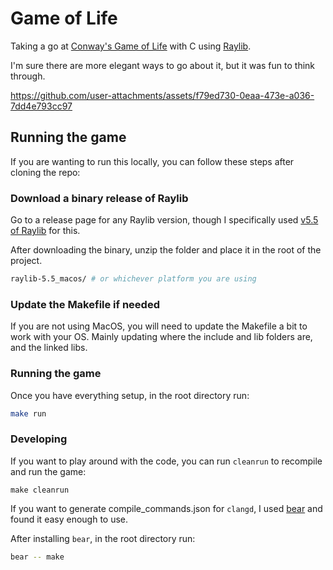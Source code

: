 # Game of Life

Taking a go at [Conway's Game of Life](https://en.wikipedia.org/wiki/Conway%27s_Game_of_Life) with C using [Raylib](https://www.raylib.com/).

I'm sure there are more elegant ways to go about it, but it was fun to think through.



https://github.com/user-attachments/assets/f79ed730-0eaa-473e-a036-7dd4e793cc97



## Running the game
If you are wanting to run this locally, you can follow these steps after cloning the repo:

### Download a binary release of Raylib
Go to a release page for any Raylib version, though I specifically used [v5.5 of Raylib](https://github.com/raysan5/raylib/releases/tag/5.5) for this.

After downloading the binary, unzip the folder and place it in the root of the project.
```bash
raylib-5.5_macos/ # or whichever platform you are using
```

### Update the Makefile if needed
If you are not using MacOS, you will need to update the Makefile a bit to work with your OS. Mainly updating where the include and lib folders are, and the linked libs.

### Running the game
Once you have everything setup, in the root directory run:
```bash
make run
```

### Developing
If you want to play around with the code, you can run `cleanrun` to recompile and run the game:
```
make cleanrun
```

If you want to generate compile_commands.json for `clangd`, I used [bear](https://github.com/rizsotto/Bear) and found it easy enough to use.

After installing `bear`, in the root directory run:
```bash
bear -- make
```
